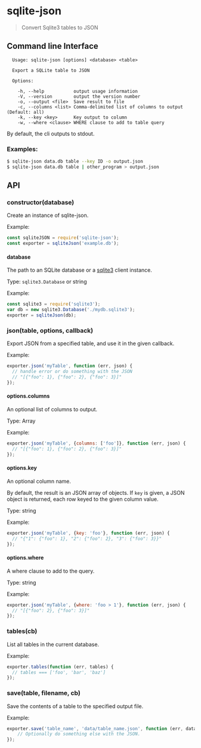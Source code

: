 # sqlite-json
> Convert Sqlite3 tables to JSON

## Command line Interface

```
  Usage: sqlite-json [options] <database> <table>

  Export a SQLite table to JSON

  Options:

    -h, --help           output usage information
    -V, --version        output the version number
    -o, --output <file>  Save result to file
    -c, --columns <list> Comma-delimited list of columns to output (Default: all)
    -k, --key <key>      Key output to column
    -w, --where <clause> WHERE clause to add to table query
```

By default, the cli outputs to stdout.

### Examples:

```bash
$ sqlite-json data.db table --key ID -o output.json
$ sqlite-json data.db table | other_program > output.json
```

## API

### constructor(database)

Create an instance of sqlite-json.

Example:
```js
const sqliteJSON = require('sqlite-json');
const exporter = sqliteJson('example.db');
```

#### database

The path to an SQLite database or a [sqlite3](https://github.com/mapbox/node-sqlite3) client instance.

Type: `sqlite3.Database` or string

Example:

```js
const sqlite3 = require('sqlite3');
var db = new sqlite3.Database('./mydb.sqlite3');
exporter = sqliteJson(db);
```

### json(table, options, callback)

Export JSON from a specified table, and use it in the given callback.

Example:
```js
exporter.json('myTable', function (err, json) {
  // handle error or do something with the JSON
  // "[{"foo": 1}, {"foo": 2}, {"foo": 3}]"
});
```

#### options.columns

An optional list of columns to output.

Type: Array

Example:
```js
exporter.json('myTable', {columns: ['foo']}, function (err, json) {
  // "[{"foo": 1}, {"foo": 2}, {"foo": 3}]"
});
```

#### options.key

An optional column name.

By default, the result is an JSON array of objects. If `key` is given, a JSON object is returned, each row keyed to the given column value.

Type: string

Example:
```js
exporter.json('myTable', {key: 'foo'}, function (err, json) {
  // "{"1": {"foo": 1}, "2": {"foo": 2}, "3": {"foo": 3}}"
});
```

#### options.where

A where clause to add to the query.

Type: string

Example:
```js
exporter.json('myTable', {where: 'foo > 1'}, function (err, json) {
  // "[{"foo": 2}, {"foo": 3}]"
});
```

### tables(cb)

List all tables in the current database.

Example:
```js
exporter.tables(function (err, tables) {
  // tables === ['foo', 'bar', 'baz']
});
```

### save(table, filename, cb)

Save the contents of a table to the specified output file.

Example:
```js
exporter.save('table_name', 'data/table_name.json', function (err, data) {
    // Optionally do something else with the JSON.
});
```
